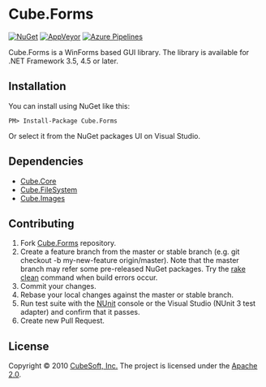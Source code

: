 Cube.Forms
====

[![NuGet](https://img.shields.io/nuget/v/Cube.Forms.svg)](https://www.nuget.org/packages/Cube.Forms/)
[![AppVeyor](https://ci.appveyor.com/api/projects/status/k5a3hpx8q788dpq2?svg=true)](https://ci.appveyor.com/project/clown/cube-forms)
[![Azure Pipelines](https://dev.azure.com/cube-soft-jp/Cube.Forms/_apis/build/status/cube-soft.Cube.Forms?branchName=master)](https://dev.azure.com/cube-soft-jp/Cube.Forms/_build)

Cube.Forms is a WinForms based GUI library.
The library is available for .NET Framework 3.5, 4.5 or later.

## Installation

You can install using NuGet like this:

    PM> Install-Package Cube.Forms

Or select it from the NuGet packages UI on Visual Studio.

## Dependencies

* [Cube.Core](https://github.com/cube-soft/Cube.Core)
* [Cube.FileSystem](https://github.com/cube-soft/Cube.FileSystem)
* [Cube.Images](https://github.com/cube-soft/Cube.Images)

## Contributing

1. Fork [Cube.Forms](https://github.com/cube-soft/Cube.Forms/fork) repository.
2. Create a feature branch from the master or stable branch (e.g. git checkout -b my-new-feature origin/master). Note that the master branch may refer some pre-released NuGet packages. Try the [rake clean](https://github.com/cube-soft/Cube.Forms/blob/master/Rakefile) command when build errors occur.
3. Commit your changes.
4. Rebase your local changes against the master or stable branch.
5. Run test suite with the [NUnit](https://nunit.org/) console or the Visual Studio (NUnit 3 test adapter) and confirm that it passes.
6. Create new Pull Request.

## License

Copyright © 2010 [CubeSoft, Inc.](https://www.cube-soft.jp/)
The project is licensed under the [Apache 2.0](https://github.com/cube-soft/Cube.Forms/blob/master/License.txt).